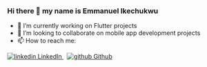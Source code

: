 ### Hi there 👋 my name is Emmanuel Ikechukwu

- 🔭 I’m currently working on Flutter projects
- 👯 I’m looking to collaborate on mobile app development projects
- 📫 How to reach me:

<!--
**emmanuelkech/emmanuelkech** is a ✨ _special_ ✨ repository because its `README.md` (this file) appears on your GitHub profile.

Here are some ideas to get you started:

- 🔭 I’m currently working on ...
- 🌱 I’m currently learning ...
- 👯 I’m looking to collaborate on ...
- 🤔 I’m looking for help with ...
- 💬 Ask me about ...
- 📫 How to reach me: ...
- 😄 Pronouns: ...
- ⚡ Fun fact: ...
-->

<p>
  <a href="https://www.linkedin.com/in/emmanuel-ikechukwu-018032b4/" rel="nofollow noreferrer">
    <img src="https://i.stack.imgur.com/gVE0j.png" alt="linkedin"> LinkedIn
  </a> &nbsp; 
  <a href="https://github.com/emmanuelkech" rel="nofollow noreferrer">
    <img src="https://i.stack.imgur.com/tskMh.png" alt="github"> Github
  </a>
</p>

